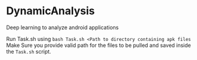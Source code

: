 # DynamicAnalysis
Deep learning to analyze android applications

Run Task.sh using `bash Task.sh <Path to directory containing apk files`
Make Sure you provide valid path for the files to be pulled and saved inside the `Task.sh` script.
